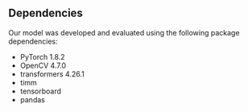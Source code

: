 <a name="depend"/>

## Dependencies
Our model was developed and evaluated using the following package dependencies:
- PyTorch 1.8.2
- OpenCV 4.7.0
- transformers 4.26.1
- timm
- tensorboard
- pandas
